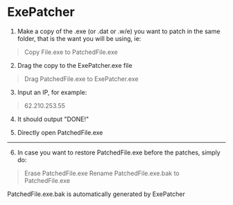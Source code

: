 # ExePatcher

1. Make a copy of the .exe (or .dat or .w/e) you want to patch in the same folder, that is the want you will be using, ie:

> Copy File.exe to PatchedFile.exe

2. Drag the copy to the ExePatcher.exe file

> Drag PatchedFile.exe to ExePatcher.exe

3. Input an IP, for example:

> 62.210.253.55

4. It should output "DONE!"

5. Directly open PatchedFile.exe

------

6. In case you want to restore PatchedFile.exe before the patches, simply do:

> Erase PatchedFile.exe
> Rename PatchedFile.exe.bak to PatchedFile.exe

PatchedFile.exe.bak is automatically generated by ExePatcher
